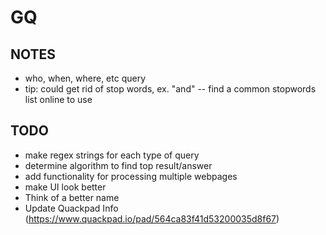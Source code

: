 # GQ

## NOTES

- who, when, where, etc query
- tip: could get rid of stop words, ex. "and"
-- find a common stopwords list online to use


## TODO
- make regex strings for each type of query
- determine algorithm to find top result/answer
- add functionality for processing multiple webpages
- make UI look better
- Think of a better name
- Update Quackpad Info (https://www.quackpad.io/pad/564ca83f41d53200035d8f67)
